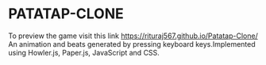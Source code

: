 # PATATAP-CLONE

To preview the game visit this link https://rituraj567.github.io/Patatap-Clone/
An animation and beats generated by pressing keyboard keys.Implemented using Howler.js, Paper.js, JavaScript and CSS.